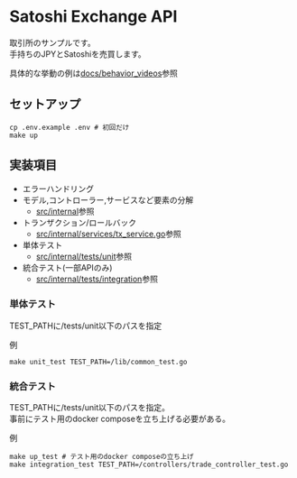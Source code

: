 # Satoshi Exchange API

取引所のサンプルです。  
手持ちのJPYとSatoshiを売買します。

具体的な挙動の例は[docs/behavior_videos](./docs/behavior_videos)参照

## セットアップ

```
cp .env.example .env # 初回だけ
make up
```

## 実装項目

- エラーハンドリング
- モデル,コントローラー,サービスなど要素の分解
  - [src/internal](./src/internal)参照
- トランザクション/ロールバック
  - [src/internal/services/tx_service.go](./src/internal/services/tx_service.go)参照
- 単体テスト
  - [src/internal/tests/unit](./src/internal/tests/unit)参照
- 統合テスト(一部APIのみ)
  - [src/internal/tests/integration](./src/internal/tests/integration)参照

### 単体テスト

TEST_PATHに/tests/unit以下のパスを指定

例
```
make unit_test TEST_PATH=/lib/common_test.go
```

### 統合テスト

TEST_PATHに/tests/unit以下のパスを指定。  
事前にテスト用のdocker composeを立ち上げる必要がある。

例
```
make up_test # テスト用のdocker composeの立ち上げ
make integration_test TEST_PATH=/controllers/trade_controller_test.go
```
